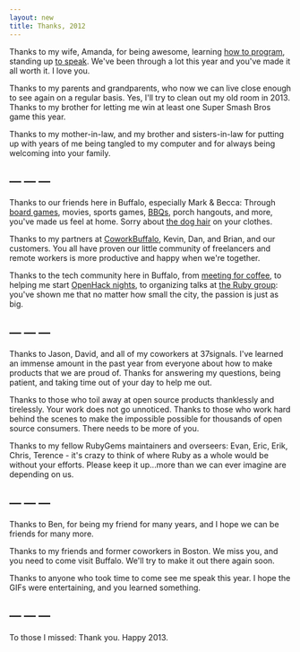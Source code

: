 ```yaml
---
layout: new
title: Thanks, 2012
---
```


Thanks to my wife, Amanda, for being awesome, learning [how to program](https://github.com/aquaranto), standing up [to speak](http://magic-ruby.com/). We've been through a lot this year and you've made it all worth it. I love you.

Thanks to my parents and grandparents, who now we can live close enough to see again on a regular basis. Yes, I'll try to clean out my old room in 2013. Thanks to my brother for letting me win at least one Super Smash Bros game this year.

Thanks to my mother-in-law, and my brother and sisters-in-law for putting up with years of me being tangled to my computer and for always being welcoming into your family.

## — — —

Thanks to our friends here in Buffalo, especially Mark & Becca: Through [board games](http://www.flickr.com/photos/qrush/8299296520/in/photostream/), movies, sports games, [BBQs](http://www.flickr.com/photos/qrush/8298244513/in/photostream), porch hangouts, and more, you've made us feel at home. Sorry about [the dog hair](http://www.flickr.com/photos/qrush/8298253709/in/photostream) on your clothes.

Thanks to my partners at [CoworkBuffalo](http://coworkbuffalo.com), Kevin, Dan, and Brian, and our customers. You all have proven our little community of freelancers and remote workers is more productive and happy when we're together.

Thanks to the tech community here in Buffalo, from [meeting for coffee](http://groups.google.com/group/buffalo-opencoffee-club), to helping me start [OpenHack nights](http://openhack.github.com), to organizing talks at [the Ruby group](http://meetup.com/Western-New-York-Ruby/): you've shown me that no matter how small the city, the passion is just as big.

## — — —

Thanks to Jason, David, and all of my coworkers at 37signals. I've learned an immense amount in the past year from everyone about how to make products that we are proud of. Thanks for answering my questions, being patient, and taking time out of your day to help me out.

Thanks to those who toil away at open source products thanklessly and tirelessly. Your work does not go unnoticed. Thanks to those who work hard behind the scenes to make the impossible possible for thousands of open source consumers. There needs to be more of you.

Thanks to my fellow RubyGems maintainers and overseers: Evan, Eric, Erik, Chris, Terence - it's crazy to think of where Ruby as a whole would be without your efforts. Please keep it up...more than we can ever imagine are depending on us.

## — — —

Thanks to Ben, for being my friend for many years, and I hope we can be friends for many more.

Thanks to my friends and former coworkers in Boston. We miss you, and you need to come visit Buffalo. We'll try to make it out there again soon.

Thanks to anyone who took time to come see me speak this year. I hope the GIFs were entertaining, and you learned something.

## — — —

To those I missed: Thank you. Happy 2013.

